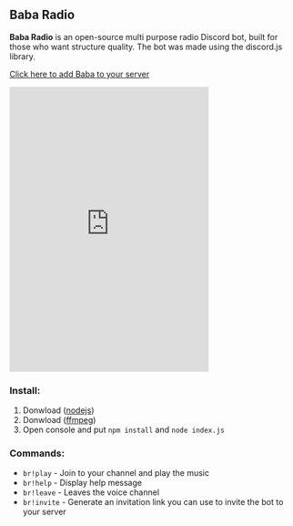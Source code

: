 ## Baba Radio
**Baba Radio** is an open-source multi purpose radio Discord bot, built for those who want structure quality. The bot was made using the discord.js library.

[Click here to add Baba to your server](https://discordapp.com/oauth2/authorize?client_id=273463982625652737&scope=bot&permissions=314497)

<iframe src="https://discordapp.com/widget?id=274896973105201152&theme=dark" width="350" height="500" allowtransparency="true" frameborder="0"></iframe>

### Install:
1. Donwload ([nodejs](https://nodejs.org/es/))
2. Donwload ([ffmpeg](https://ffmpeg.org/))
3. Open console and put `npm install` and `node index.js`

### Commands:
- `br!play` - Join to your channel and play the music
- `br!help` - Display help message
- `br!leave` - Leaves the voice channel
- `br!invite` - Generate an invitation link you can use to invite the bot to your server
